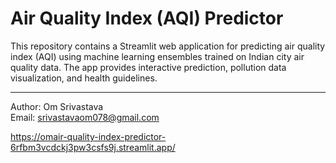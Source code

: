 # Air Quality Index (AQI) Predictor

This repository contains a Streamlit web application for predicting air quality index (AQI) using machine learning ensembles trained on Indian city air quality data. The app provides interactive prediction, pollution data visualization, and health guidelines.

---

Author: Om Srivastava  
Email: srivastavaom078@gmail.com

https://omair-quality-index-predictor-6rfbm3vcdckj3pw3csfs9j.streamlit.app/
